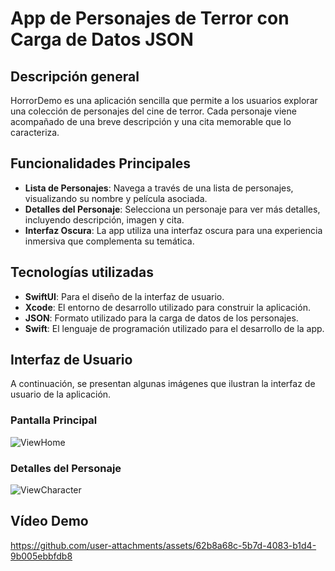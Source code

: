 # App de Personajes de Terror con Carga de Datos JSON
## Descripción general
HorrorDemo es una aplicación sencilla que permite a los usuarios explorar una colección de personajes del cine de terror. Cada personaje viene acompañado de una breve descripción y una cita memorable que lo caracteriza.

## Funcionalidades Principales
- **Lista de Personajes**: Navega a través de una lista de personajes, visualizando su nombre y película asociada.
- **Detalles del Personaje**: Selecciona un personaje para ver más detalles, incluyendo descripción, imagen y cita.
- **Interfaz Oscura**: La app utiliza una interfaz oscura para una experiencia inmersiva que complementa su temática.

## Tecnologías utilizadas
- **SwiftUI**: Para el diseño de la interfaz de usuario.
- **Xcode**: El entorno de desarrollo utilizado para construir la aplicación.
- **JSON**: Formato utilizado para la carga de datos de los personajes.
- **Swift**: El lenguaje de programación utilizado para el desarrollo de la app.

## Interfaz de Usuario
A continuación, se presentan algunas imágenes que ilustran la interfaz de usuario de la aplicación.

### Pantalla Principal
![ViewHome](https://github.com/user-attachments/assets/09d84bfb-dc52-4e00-bb18-daff109c7799)

### Detalles del Personaje
![ViewCharacter](https://github.com/user-attachments/assets/990ba94e-972d-4f01-a564-4bda5ccee17d)

## Vídeo Demo
https://github.com/user-attachments/assets/62b8a68c-5b7d-4083-b1d4-9b005ebbfdb8
